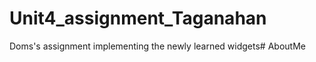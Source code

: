 # Unit4_assignment_Taganahan

Doms's assignment implementing the newly learned widgets#   A b o u t M e  
 